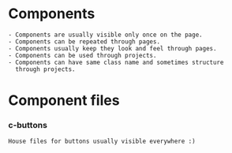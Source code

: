 Components
======



    - Components are usually visible only once on the page.
    - Components can be repeated through pages.
    - Components usually keep they look and feel through pages.
    - Components can be used through projects.
    - Components can have same class name and sometimes structure
      through projects.




Component files
======

### c-buttons
    House files for buttons usually visible everywhere :)
